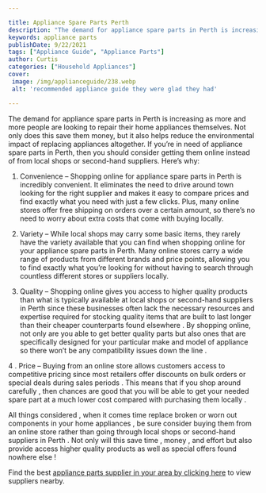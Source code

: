 ```yaml
---

title: Appliance Spare Parts Perth
description: "The demand for appliance spare parts in Perth is increasing as more and more people are looking to repair their home appliances th...learn about it in this post"
keywords: appliance parts
publishDate: 9/22/2021
tags: ["Appliance Guide", "Appliance Parts"]
author: Curtis
categories: ["Household Appliances"]
cover: 
 image: /img/applianceguide/238.webp
 alt: 'recommended appliance guide they were glad they had'

---
```


The demand for appliance spare parts in Perth is increasing as more and more people are looking to repair their home appliances themselves. Not only does this save them money, but it also helps reduce the environmental impact of replacing appliances altogether. If you’re in need of appliance spare parts in Perth, then you should consider getting them online instead of from local shops or second-hand suppliers. Here’s why:

1. Convenience – Shopping online for appliance spare parts in Perth is incredibly convenient. It eliminates the need to drive around town looking for the right supplier and makes it easy to compare prices and find exactly what you need with just a few clicks. Plus, many online stores offer free shipping on orders over a certain amount, so there’s no need to worry about extra costs that come with buying locally.

2. Variety – While local shops may carry some basic items, they rarely have the variety available that you can find when shopping online for your appliance spare parts in Perth. Many online stores carry a wide range of products from different brands and price points, allowing you to find exactly what you’re looking for without having to search through countless different stores or suppliers locally. 

3. Quality – Shopping online gives you access to higher quality products than what is typically available at local shops or second-hand suppliers in Perth since these businesses often lack the necessary resources and expertise required for stocking quality items that are built to last longer than their cheaper counterparts found elsewhere . By shopping online, not only are you able to get better quality parts but also ones that are specifically designed for your particular make and model of appliance so there won’t be any compatibility issues down the line . 

4 . Price – Buying from an online store allows customers access to competitive pricing since most retailers offer discounts on bulk orders or special deals during sales periods . This means that if you shop around carefully , then chances are good that you will be able to get your needed spare part at a much lower cost compared with purchasing them locally . 

All things considered , when it comes time replace broken or worn out components in your home appliances , be sure consider buying them from an online store rather than going through local shops or second-hand suppliers in Perth . Not only will this save time , money , and effort but also provide access higher quality products as well as special offers found nowhere else !

Find the best <a href="/pages/appliance-parts-suppliers/">appliance parts supplier in your area by clicking here</a> to view suppliers nearby.

